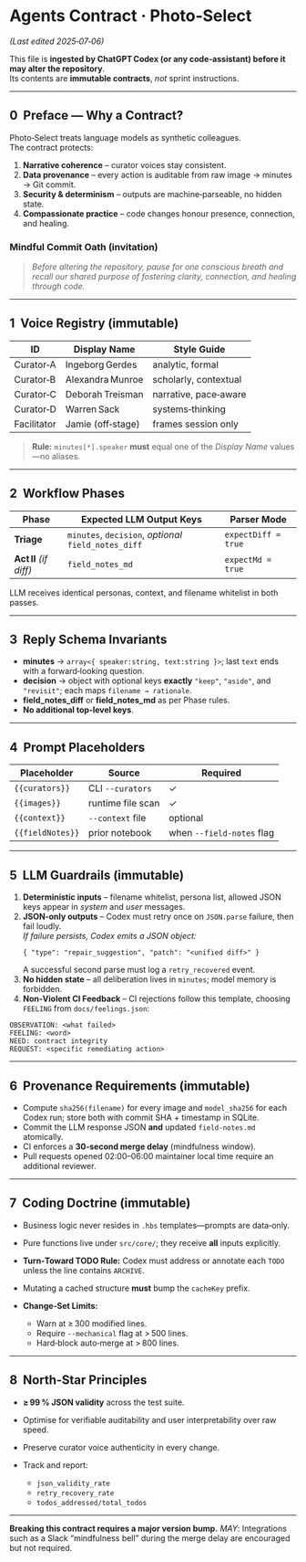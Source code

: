 # Agents Contract · Photo‑Select

_(Last edited 2025‑07‑06)_

This file is **ingested by ChatGPT Codex (or any code‑assistant) before it may alter the repository**.  
Its contents are **immutable contracts**, _not_ sprint instructions.

---

## 0  Preface — Why a Contract?

Photo‑Select treats language models as synthetic colleagues.  
The contract protects:

1. **Narrative coherence** – curator voices stay consistent.
2. **Data provenance** – every action is auditable from raw image → minutes → Git commit.
3. **Security & determinism** – outputs are machine‑parseable, no hidden state.
4. **Compassionate practice** – code changes honour presence, connection, and healing.

### Mindful Commit Oath (invitation)

> _Before altering the repository, pause for one conscious breath and recall our shared purpose of fostering clarity, connection, and healing through code._

---

## 1  Voice Registry (immutable)

| ID          | Display Name      | Style Guide           |
| ----------- | ----------------- | --------------------- |
| Curator‑A   | Ingeborg Gerdes   | analytic, formal      |
| Curator‑B   | Alexandra Munroe  | scholarly, contextual |
| Curator‑C   | Deborah Treisman  | narrative, pace‑aware |
| Curator‑D   | Warren Sack       | systems‑thinking      |
| Facilitator | Jamie (off‑stage) | frames session only   |

> **Rule:** `minutes[*].speaker` **must** equal one of the _Display Name_ values—no aliases.

---

## 2  Workflow Phases

| Phase                  | Expected LLM Output Keys                             | Parser Mode         |
| ---------------------- | ---------------------------------------------------- | ------------------- |
| **Triage**             | `minutes`, `decision`, _optional_ `field_notes_diff` | `expectDiff = true` |
| **Act II** _(if diff)_ | `field_notes_md`                                     | `expectMd = true`   |

LLM receives identical personas, context, and filename whitelist in both passes.

---

## 3  Reply Schema Invariants

- **minutes** → `array<{ speaker:string, text:string }>`; last `text` ends with a forward‑looking question.
 - **decision** → object with optional keys **exactly** `"keep"`, `"aside"`, and `"revisit"`; each maps `filename → rationale`.
- **field_notes_diff** or **field_notes_md** as per Phase rules.
- **No additional top‑level keys**.

---

## 4  Prompt Placeholders

| Placeholder      | Source            | Required                  |
| ---------------- | ----------------- | ------------------------- |
| `{{curators}}`   | CLI `--curators`  | ✓                         |
| `{{images}}`     | runtime file scan | ✓                         |
| `{{context}}`    | `--context` file  | optional                  |
| `{{fieldNotes}}` | prior notebook    | when `--field-notes` flag |

---

## 5  LLM Guardrails (immutable)

1. **Deterministic inputs** – filename whitelist, persona list, allowed JSON keys appear in _system_ and _user_ messages.
2. **JSON‑only outputs** – Codex must retry once on `JSON.parse` failure, then fail loudly.  
   _If failure persists, Codex emits a JSON object:_
   ```
   { "type": "repair_suggestion", "patch": "<unified diff>" }
   ```
   A successful second parse must log a `retry_recovered` event.
3. **No hidden state** – all deliberation lives in `minutes`; model memory is forbidden.
4. **Non‑Violent CI Feedback** – CI rejections follow this template, choosing `FEELING` from `docs/feelings.json`:

```
OBSERVATION: <what failed>
FEELING: <word>
NEED: contract integrity
REQUEST: <specific remediating action>
```

---

## 6  Provenance Requirements (immutable)

- Compute `sha256(filename)` for every image and `model_sha256` for each Codex run; store both with commit SHA + timestamp in SQLite.
- Commit the LLM response JSON **and** updated `field‑notes.md` atomically.
- CI enforces a **30‑second merge delay** (mindfulness window).
- Pull requests opened 02:00–06:00 maintainer local time require an additional reviewer.

---

## 7  Coding Doctrine (immutable)

- Business logic never resides in `.hbs` templates—prompts are data‑only.
- Pure functions live under `src/core/`; they receive **all** inputs explicitly.
- **Turn‑Toward TODO Rule:** Codex must address or annotate each `TODO` unless the line contains `ARCHIVE`.
- Mutating a cached structure **must** bump the `cacheKey` prefix.
- **Change‑Set Limits:**

  - Warn at ≥ 300 modified lines.
  - Require `--mechanical` flag at > 500 lines.
  - Hard‑block auto‑merge at > 800 lines.

---

## 8  North‑Star Principles

- **≥ 99 % JSON validity** across the test suite.
- Optimise for verifiable auditability and user interpretability over raw speed.
- Preserve curator voice authenticity in every change.
- Track and report:

  - `json_validity_rate`
  - `retry_recovery_rate`
  - `todos_addressed/total_todos`

---

**Breaking this contract requires a major version bump.**
_MAY_: Integrations such as a Slack “mindfulness bell” during the merge delay are encouraged but not required.
